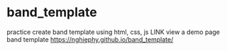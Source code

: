 # band_template
practice create band template using html, css, js 
LINK view a demo page band template
https://nghiephy.github.io/band_template/
